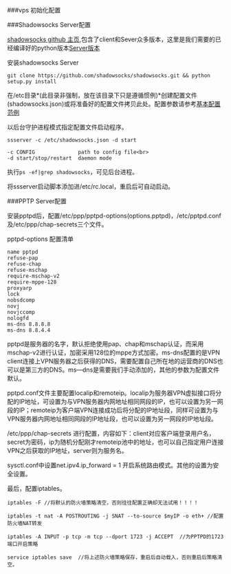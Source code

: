 ###vps 初始化配置

###Shadowsocks Server配置

[shadowsocks github 主页](https://github.com/shadowsocks),包含了client和Sever众多版本，这里是我们需要的已经编译好的python版本[Server版本](https://github.com/shadowsocks/shadowsocks)

安装shadowsocks Server
  
	git clone https://github.com/shadowsocks/shadowsocks.git && python setup.py install
	
在/etc目录*(此目录非强制，放在该目录下只是遵循惯例)*创建配置文件(shadowsocks.json)或将准备好的配置文件拷贝此处。配置参数请参考[基本配置范例](http://shadowsocks.org/en/config/quick-guide.html)

以后台守护进程模式指定配置文件启动程序。

	ssserver -c /etc/shadowsocks.json -d start
		
	-c CONFIG              path to config file<br>
	-d start/stop/restart  daemon mode

执行`ps -ef|grep shadowsocks`，可见后台进程。

将ssserver启动脚本添加进/etc/rc.local，重启后可自动启动。

###PPTP Server配置

安装pptpd后，配置/etc/ppp/pptpd-options(options.pptpd)，/etc/pptpd.conf及/etc/ppp/chap-secrets三个文件。

pptpd-options 配置清单

	name pptpd
	refuse-pap
	refuse-chap
	refuse-mschap
	require-mschap-v2
	require-mppe-128
	proxyarp
	lock
	nobsdcomp 
	novj
	novjccomp
	nologfd
	ms-dns 8.8.8.8
	ms-dns 8.8.4.4
	
pptpd是服务器的名字，默认拒绝使用pap、chap和mschap认证，而采用mschap-v2进行认证，加密采用128位的mppe方式加密。ms-dns配置的是VPN client连接上VPN服务器之后获得的DNS，需要配置自己所在地的运营商的DNS也可以是第三方的DNS。ms—dns是需要我们手动添加的，其他的参数为配置文件默认。

pptpd.conf文件主要配置localip和remoteip。localip为服务器VPN虚拟接口将分配的IP地址，可设置为与VPN服务器内网地址相同网段的IP，也可以设置为另一网段的IP；remoteip为客户端VPN连接成功后将分配的IP地址段，同样可设置为与VPN服务器内网地址相同网段的IP地址段，也可以设置为另一网段的IP地址段。

/etc/ppp/chap-secrets 进行配置，内容如下：client对应客户端登录用户名，secret为密码，ip为随机分配刚才remoteip池中的地址，也可以自己指定用户连接VPN之后获取的IP地址，server则为服务名。


sysctl.conf中设置net.ipv4.ip_forward = 1 开启系统路由模式。其他的设置为安全设置。

最后，配置iptables。

	iptables -F //将默认的防火墙策略清空，否则往往配置正确却无法试用！！！！

	iptables -t nat -A POSTROUTING -j SNAT --to-source $myIP -o eth+ //配置防火墙NAT转发

	iptables -A INPUT -p tcp -m tcp --dport 1723 -j ACCEPT  //为PPTPD的1723端口开启策略

	service iptables save  //将上述防火墙策略保存，重启后自动载入，否则重启后策略清空。
